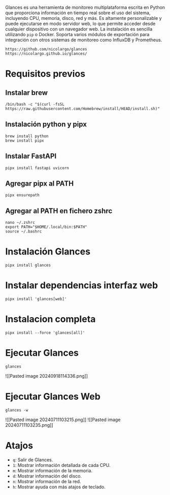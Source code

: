 Glances es una herramienta de monitoreo multiplataforma escrita en Python que proporciona información en tiempo real sobre el uso del sistema, incluyendo CPU, memoria, disco, red y más. Es altamente personalizable y puede ejecutarse en modo servidor web, lo que permite acceder desde cualquier dispositivo con un navegador web. La instalación es sencilla utilizando `pip` o Docker. Soporta varios módulos de exportación para integración con otros sistemas de monitoreo como InfluxDB y Prometheus.

```
https://github.com/nicolargo/glances
https://nicolargo.github.io/glances/
```

# Requisitos previos
## **Instalar brew**
```
/bin/bash -c "$(curl -fsSL https://raw.githubusercontent.com/Homebrew/install/HEAD/install.sh)"
```

## **Instalación python y pipx**
```
brew install python
brew install pipx
```

## **Instalar FastAPI**
```
pipx install fastapi uvicorn
```

## **Agregar pipx al PATH**
```
pipx ensurepath
```

## **Agregar al PATH en fichero zshrc**
```
nano ~/.zshrc
export PATH="$HOME/.local/bin:$PATH"
source ~/.bashrc
```

# Instalación Glances
```
pipx install glances
```

# Instalar dependencias interfaz web
```
pipx install 'glances[web]'
```

# Instalacion completa
```
pipx install --force 'glances[all]'
```

# Ejecutar Glances
```
glances
```
![[Pasted image 20240918114336.png]]

# Ejecutar Glances Web
```
glances -w
```
![[Pasted image 20240711103215.png]]
![[Pasted image 20240711103235.png]]

# Atajos
- `q`: Salir de Glances.
- `1`: Mostrar información detallada de cada CPU.
- `m`: Mostrar información de la memoria.
- `d`: Mostrar información del disco.
- `n`: Mostrar información de la red.
- `h`: Mostrar ayuda con más atajos de teclado.








